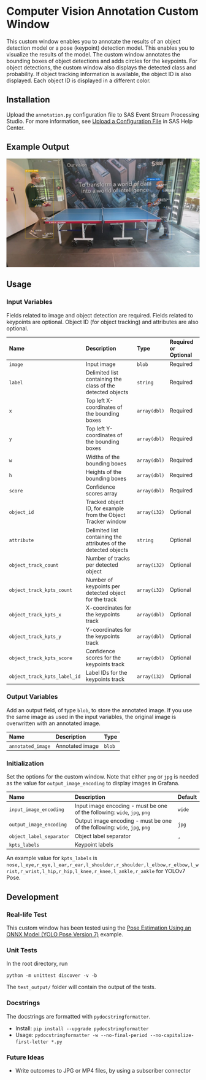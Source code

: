 # Computer Vision Annotation Custom Window

This custom window enables you to annotate the results of an object detection model or a pose (keypoint) detection model. This enables you to visualize the results of the model. The custom window annotates the bounding boxes of object detections and adds circles for the keypoints. For object detections, the custom window also displays the detected class and probability. If object tracking information is available, the object ID is also displayed. Each object ID is displayed in a different color.

## Installation
Upload the `annotation.py` configuration file to SAS Event Stream Processing Studio. For more information, see [Upload a Configuration File](https://documentation.sas.com/?cdcId=espcdc&cdcVersion=default&docsetId=espstudio&docsetTarget=n1s1yakz9sl8upn1h9w2w7ba2mao.htm#p0a64jblkf46y4n1hofcs1ikonrz) in SAS Help Center. 

## Example Output

![](img/test_ot_keypoints_object_id.jpg)

## Usage

<!--start_of_usage-->
### Input Variables
Fields related to image and object detection are required. Fields related to keypoints are optional. Object ID (for object tracking) and attributes are also optional.

| Name                       | Description                                                              |Type          | Required or Optional   |
|:---------------------------|:-------------------------------------------------------------------------|:-----------  |:-----------------------|
| `image`                     | Input image                                                             |`blob`        | Required               |
| `label`                      | Delimited list containing the class of the detected objects            |`string`      | Required               |
| `x`                          | Top left X-coordinates of the bounding boxes                           |`array(dbl)`  | Required               |
| `y`                          | Top left Y-coordinates of the bounding boxes                           |`array(dbl)`  | Required               |
| `w`                          | Widths of the bounding boxes                                           |`array(dbl)`  | Required               |
| `h`                          | Heights of the bounding boxes                                          |`array(dbl)`  | Required               |
| `score`                      | Confidence scores array                                                |`array(dbl)`  | Required               |
| `object_id`                  | Tracked object ID, for example from the Object Tracker window          |`array(i32)`  | Optional               |
| `attribute`                  | Delimited list containing the attributes of the detected objects       |`string`      | Optional               |
| `object_track_count`         | Number of tracks per detected object                                   |`array(i32)`  | Optional               |
| `object_track_kpts_count`    | Number of keypoints per detected object for the track                  |`array(i32)`  | Optional               |
| `object_track_kpts_x`        | X-coordinates for the keypoints track                                  |`array(dbl)`  | Optional               |
| `object_track_kpts_y`        | Y-coordinates for the keypoints track                                  |`array(dbl)`  | Optional               |
| `object_track_kpts_score`    | Confidence scores for the keypoints track                              |`array(dbl)`  | Optional               |
| `object_track_kpts_label_id` | Label IDs for the keypoints track                                      |`array(i32)`  | Optional               |

### Output Variables
Add an output field, of type `blob`, to store the annotated image. If you use the same image as used in the input variables, the original image is overwritten with an annotated image.

| Name            | Description            | Type   |
|:----------------|:-----------------------|:-------|
| `annotated_image` | Annotated image      |`blob`  |

### Initialization
Set the options for the custom window. Note that either `png` or `jpg` is needed as the value for `output_image_encoding` to display images in Grafana.

| Name                   | Description                                                          | Default   |
|:-----------------------|:---------------------------------------------------------------------|:----------|
| `input_image_encoding`   | Input image encoding - must be one of the following: `wide`, `jpg`, `png`  | `wide`      |
| `output_image_encoding`  | Output image encoding - must be one of the following: `wide`, `jpg`, `png` | `jpg`       |
| `object_label_separator` | Object label separator                                               | `,`         |
| `kpts_labels`            | Keypoint labels                                                      |           |

<!--end_of_usage-->

An example value for `kpts_labels` is `nose,l_eye,r_eye,l_ear,r_ear,l_shoulder,r_shoulder,l_elbow,r_elbow,l_wrist,r_wrist,l_hip,r_hip,l_knee,r_knee,l_ankle,r_ankle` for YOLOv7 Pose.

## Development

### Real-life Test
This custom window has been tested using the [Pose Estimation Using an ONNX Model (YOLO Pose Version 7)](https://github.com/sassoftware/esp-studio-examples/tree/main/Advanced/onnx_pose_estimation) example. 

### Unit Tests

In the root directory, run

```
python -m unittest discover -v -b
```

The `test_output/` folder will contain the output of the tests.

### Docstrings

The docstrings are formatted with `pydocstringformatter`.

- Install: `pip install --upgrade pydocstringformatter`
- Usage: `pydocstringformatter -w --no-final-period --no-capitalize-first-letter *.py`


### Future Ideas
- Write outcomes to JPG or MP4 files, by using a subscriber connector
